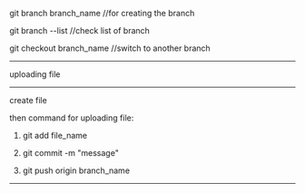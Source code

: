 git branch branch_name      //for creating the branch


git branch --list         //check list of branch

git checkout branch_name   //switch to another branch

-------------------------

uploading file

------------------------

create file

then command for uploading file:

1. git add file_name

2. git commit -m "message"

3. git push origin branch_name

--------------------------

